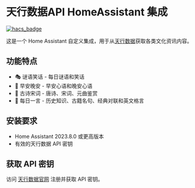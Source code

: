 # 天行数据API HomeAssistant 集成

[![hacs_badge](https://img.shields.io/badge/HACS-Custom-41BDF5.svg)](https://github.com/hacs/integration)

这是一个 Home Assistant 自定义集成，用于从[天行数据](https://www.tianapi.com/)获取各类文化资讯内容。

## 功能特点

- 🎭 谜语笑话 - 每日谜语和笑话
- 🌅 早安晚安 - 早安心语和晚安心语  
- 📜 古诗宋词 - 唐诗、宋词、元曲鉴赏
- 💬 每日一言 - 历史知识、古籍名句、经典对联和英文格言

## 安装要求

- Home Assistant 2023.8.0 或更高版本
- 有效的天行数据 API 密钥

## 获取 API 密钥

访问 [天行数据官网](https://www.tianapi.com/) 注册并获取 API 密钥。
